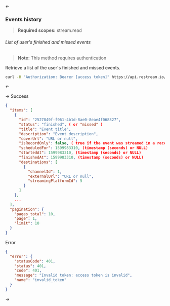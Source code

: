 <-

### <a name="events-history"></a>Events history

> <span class="info" /> **Required scopes:** stream.read

###### List of user's finished and missed events

> <span class="warning" /> **Note:** This method requires authentication

Retrieve a list of the user's finished and missed events.

```bash
curl -H "Authorization: Bearer [access token]" https://api.restream.io/v2/user/events/history?page=1&limit=10
```

<-

->
Success

```json
{
  "items": [
    {
      "id": "2527849f-f961-4b1d-8ae0-8eae4f068327",
      "status": "finished", ( or "missed" )
      "title": "Event title",
      "description": "Event description",
      "coverUrl": "URL or null",
      "isRecordOnly": false, ( true if the event was streamed in a record-only mode )
      "scheduledFor": 1599983310, (timestamp (seconds) or NULL)
      "startedAt": 1599983310, (timestamp (seconds) or NULL)
      "finishedAt": 1599983310, (timestamp (seconds) or NULL)
      "destinations": [
        {
          "channelId": 1,
          "externalUrl": "URL or null",
          "streamingPlatformId": 5
        }
      ]
    },
    ...
  ],
  "pagination": {
    "pages_total": 10,
    "page": 1,
    "limit": 10
  }
}

```

Error

```json
{
  "error": {
    "statusCode": 401,
    "status": 401,
    "code": 401,
    "message": "Invalid token: access token is invalid",
    "name": "invalid_token"
  }
}
```

->
